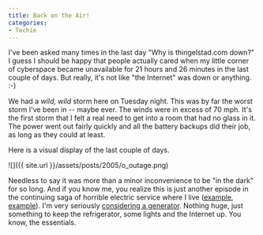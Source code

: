 ```yaml
---
title: Back on the Air!
categories:
- Techie
---
```


I've been asked many times in the last day "Why is thingelstad.com down?" I guess I should be happy that people actually cared when my little corner of cyberspace became unavailable for 21 hours and 26 minutes in the last couple of days. But really, it's not like "the Internet" was down or anything. :-)

We had a _wild, wild_ storm here on Tuesday night. This was by far the worst storm I've been in -- maybe ever. The winds were in excess of 70 mph. It's the first storm that I felt a real need to get into a room that had no glass in it. The power went out fairly quickly and all the battery backups did their job, as long as they could at least.

Here is a visual display of the last couple of days.

![]({{ site.url }}/assets/posts/2005/o_outage.png)

Needless to say it was more than a minor inconvenience to be "in the dark" for so long. And if you know me, you realize this is just another episode in the continuing saga of horrible electric service where I live ([example](/thingelstad/power-outage), [example](/thingelstad/power-blip)). I'm very seriously [considering a generator](http://electricgeneratorsdirect.com/catalog/product_info.php?cPath=36_139_70&products_id=181). Nothing huge, just something to keep the refrigerator, some lights and the Internet up. You know, the essentials.
